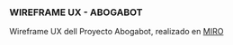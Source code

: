
### WIREFRAME UX - ABOGABOT

Wireframe UX dell Proyecto Abogabot, realizado en [MIRO](https://miro.com/app/board/uXjVOJ8yous=/?invite_link_id=483009881973)
